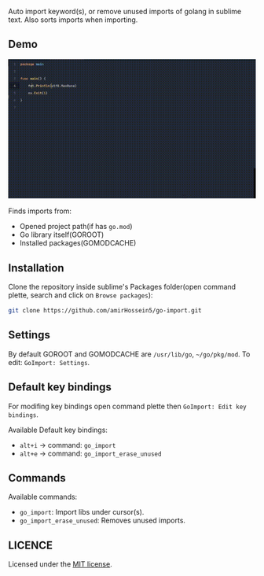 Auto import keyword(s), or remove unused imports of golang in sublime text. Also sorts imports when importing.

## Demo

<div align="center">
  <img src="demo.gif" width="700"/>
</div>

Finds imports from:
- Opened project path(if has `go.mod`)
- Go library itself(GOROOT)
- Installed packages(GOMODCACHE)

## Installation

Clone the repository inside sublime's Packages folder(open command plette, search and click on `Browse packages`):

```sh
git clone https://github.com/amirHossein5/go-import.git
```

## Settings

By default GOROOT and GOMODCACHE are `/usr/lib/go`, `~/go/pkg/mod`.
To edit: `GoImport: Settings`.

## Default key bindings

For modifing key bindings open command plette then `GoImport: Edit key bindings`. 

Available Default key bindings:

- `alt+i` -> command: `go_import`
- `alt+e` -> command: `go_import_erase_unused`

## Commands

Available commands:

- `go_import`: Import libs under cursor(s).
- `go_import_erase_unused`: Removes unused imports.

## LICENCE

Licensed under the [MIT license](https://opensource.org/licenses/MIT).
